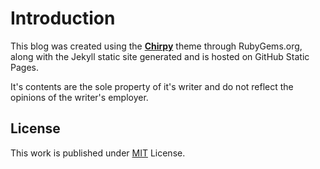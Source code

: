 # Introduction 
This blog was created using the [**Chirpy**](https://github.com/cotes2020/jekyll-theme-chirpy) theme through RubyGems.org, along with the Jekyll static site generated and is hosted on GitHub Static Pages.

It's contents are the sole property of it's writer and do not reflect the opinions of the writer's employer.

## License
This work is published under [MIT](https://github.com/cotes2020/chirpy-starter/blob/master/LICENSE) License.
